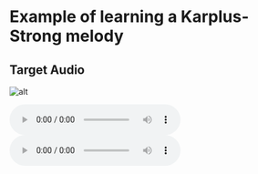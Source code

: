 # Example of learning a Karplus-Strong melody

## Target Audio

![alt](figures/Predicted-melody/-0-timesteps.png)

<audio controls>
  <source src="audio/target_audio.mp4" type="audio/wav">
</audio>

<audio controls>
  <source src="audio/predicted_audio_0.mp4" type="audio/wav">
</audio>



